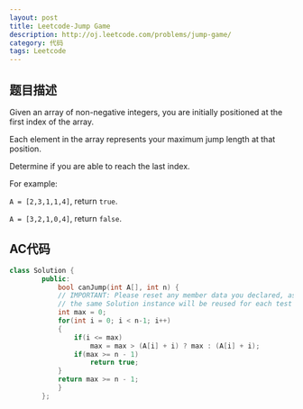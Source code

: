 ```yaml
---
layout: post
title: Leetcode-Jump Game
description: http://oj.leetcode.com/problems/jump-game/
category: 代码
tags: Leetcode
---
```

## 题目描述

Given an array of non-negative integers, you are initially positioned at the first index of the array.

Each element in the array represents your maximum jump length at that position.

Determine if you are able to reach the last index.

For example:

`A = [2,3,1,1,4]`, return `true`.

`A = [3,2,1,0,4]`, return `false`.

## AC代码
```cpp
class Solution {
		public:
			bool canJump(int A[], int n) {
			// IMPORTANT: Please reset any member data you declared, as
			// the same Solution instance will be reused for each test case.
			int max = 0;
			for(int i = 0; i < n-1; i++)
			{
				if(i <= max)
					max = max > (A[i] + i) ? max : (A[i] + i);
				if(max >= n - 1)
					return true;
			}
			return max >= n - 1;    
			}
		};

```